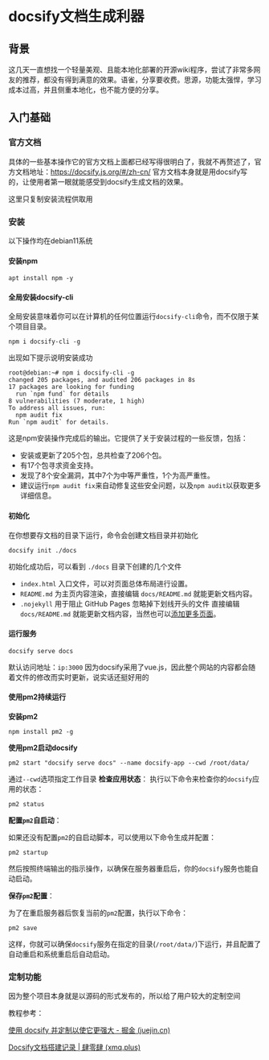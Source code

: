 # docsify文档生成利器
## 背景
这几天一直想找一个轻量美观、且能本地化部署的开源wiki程序，尝试了非常多网友的推荐，都没有得到满意的效果。语雀，分享要收费。思源，功能太强悍，学习成本过高，并且侧重本地化，也不能方便的分享。

## 入门基础
### 官方文档
具体的一些基本操作它的官方文档上面都已经写得很明白了，我就不再赘述了，官方文档地址：https://docsify.js.org/#/zh-cn/
官方文档本身就是用docsify写的，让使用者第一眼就能感受到docsify生成文档的效果。

这里只复制安装流程供取用

### 安装
以下操作均在debian11系统

#### 安装npm
```
apt install npm -y
```

#### 全局安装docsify-cli
全局安装意味着你可以在计算机的任何位置运行`docsify-cli`命令，而不仅限于某个项目目录。
```
npm i docsify-cli -g
```
出现如下提示说明安装成功
```
root@debian:~# npm i docsify-cli -g
changed 205 packages, and audited 206 packages in 8s
17 packages are looking for funding
  run `npm fund` for details
8 vulnerabilities (7 moderate, 1 high)
To address all issues, run:
  npm audit fix
Run `npm audit` for details.
```
这是npm安装操作完成后的输出。它提供了关于安装过程的一些反馈，包括：
- 安装或更新了205个包，总共检查了206个包。
- 有17个包寻求资金支持。
- 发现了8个安全漏洞，其中7个为中等严重性，1个为高严重性。
- 建议运行`npm audit fix`来自动修复这些安全问题，以及`npm audit`以获取更多详细信息。

#### 初始化
在你想要存文档的目录下运行，命令会创建文档目录并初始化
```
docsify init ./docs
```
初始化成功后，可以看到 `./docs` 目录下创建的几个文件
- `index.html` 入口文件，可以对页面总体布局进行设置。
- `README.md` 为主页内容渲染，直接编辑 `docs/README.md` 就能更新文档内容。
- `.nojekyll` 用于阻止 GitHub Pages 忽略掉下划线开头的文件
直接编辑 `docs/README.md` 就能更新文档内容，当然也可以[添加更多页面](https://docsify.js.org/#/zh-cn/more-pages)。

#### 运行服务
```
docsify serve docs
```
默认访问地址：`ip:3000`
因为docsify采用了vue.js，因此整个网站的内容都会随着文件的修改而实时更新，说实话还挺好用的

#### 使用pm2持续运行
**安装pm2**
```
npm install pm2 -g
```
**使用pm2启动docsify**
```
pm2 start "docsify serve docs" --name docsify-app --cwd /root/data/
```
通过`--cwd`选项指定工作目录
**检查应用状态**：
执行以下命令来检查你的`docsify`应用的状态：
```
pm2 status
```
**配置`pm2`自启动**：

如果还没有配置`pm2`的自启动脚本，可以使用以下命令生成并配置：

```
pm2 startup
```

然后按照终端输出的指示操作，以确保在服务器重启后，你的`docsify`服务也能自动启动。

**保存`pm2`配置**：

为了在重启服务器后恢复当前的`pm2`配置，执行以下命令：

```
pm2 save
```

这样，你就可以确保`docsify`服务在指定的目录(`/root/data/`)下运行，并且配置了自动重启和系统重启后自动启动。

### 定制功能

因为整个项目本身就是以源码的形式发布的，所以给了用户较大的定制空间

教程参考：

[使用 docsify 并定制以使它更强大 - 掘金 (juejin.cn)](https://juejin.cn/post/7112247501167525919#heading-0)

[Docsify文档搭建记录 | 肆零肆 (xmq.plus)](https://xmq.plus/posts/1654.html#toc-heading-1)